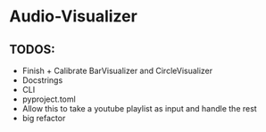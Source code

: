 # Audio-Visualizer

## TODOS:
- Finish + Calibrate BarVisualizer and CircleVisualizer
- Docstrings
- CLI
- pyproject.toml
- Allow this to take a youtube playlist as input and handle the rest
- big refactor